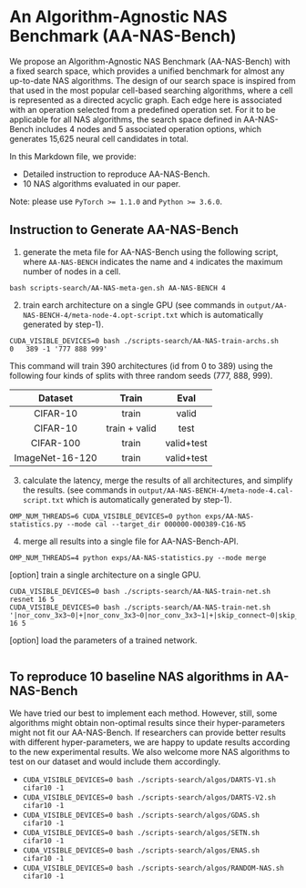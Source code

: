 # An Algorithm-Agnostic NAS Benchmark (AA-NAS-Bench)

We propose an Algorithm-Agnostic NAS Benchmark (AA-NAS-Bench) with a fixed search space, which provides a unified benchmark for almost any up-to-date NAS algorithms.
The design of our search space is inspired from that used in the most popular cell-based searching algorithms, where a cell is represented as a directed acyclic graph. Each edge here is associated with an operation selected from a predefined operation set. For it to be applicable for all NAS algorithms, the search space defined in AA-NAS-Bench includes 4 nodes and 5 associated operation options, which generates 15,625 neural cell candidates in total.

In this Markdown file, we provide:
- Detailed instruction to reproduce AA-NAS-Bench.
- 10 NAS algorithms evaluated in our paper.

Note: please use `PyTorch >= 1.1.0` and `Python >= 3.6.0`.

## Instruction to Generate AA-NAS-Bench

1. generate the meta file for AA-NAS-Bench using the following script, where `AA-NAS-BENCH` indicates the name and `4` indicates the maximum number of nodes in a cell.
```
bash scripts-search/AA-NAS-meta-gen.sh AA-NAS-BENCH 4
```

2. train earch architecture on a single GPU (see commands in `output/AA-NAS-BENCH-4/meta-node-4.opt-script.txt` which is automatically generated by step-1).
```
CUDA_VISIBLE_DEVICES=0 bash ./scripts-search/AA-NAS-train-archs.sh     0   389 -1 '777 888 999'
```
This command will train 390 architectures (id from 0 to 389) using the following four kinds of splits with three random seeds (777, 888, 999).

|     Dataset     |     Train     | Eval  |
|:---------------:|:-------------:|:-----:|
| CIFAR-10        | train         | valid |
| CIFAR-10        | train + valid | test  |
| CIFAR-100       | train         | valid+test |
| ImageNet-16-120 | train         | valid+test |

3. calculate the latency, merge the results of all architectures, and simplify the results.
(see commands in `output/AA-NAS-BENCH-4/meta-node-4.cal-script.txt` which is automatically generated by step-1).
```
OMP_NUM_THREADS=6 CUDA_VISIBLE_DEVICES=0 python exps/AA-NAS-statistics.py --mode cal --target_dir 000000-000389-C16-N5
```

4. merge all results into a single file for AA-NAS-Bench-API.
```
OMP_NUM_THREADS=4 python exps/AA-NAS-statistics.py --mode merge
```

[option] train a single architecture on a single GPU.
```
CUDA_VISIBLE_DEVICES=0 bash ./scripts-search/AA-NAS-train-net.sh resnet 16 5
CUDA_VISIBLE_DEVICES=0 bash ./scripts-search/AA-NAS-train-net.sh '|nor_conv_3x3~0|+|nor_conv_3x3~0|nor_conv_3x3~1|+|skip_connect~0|skip_connect~1|skip_connect~2|' 16 5
```

[option] load the parameters of a trained network.
```

```

## To reproduce 10 baseline NAS algorithms in AA-NAS-Bench

We have tried our best to implement each method. However, still, some algorithms might obtain non-optimal results since their hyper-parameters might not fit our AA-NAS-Bench.
If researchers can provide better results with different hyper-parameters, we are happy to update results according to the new experimental results. We also welcome more NAS algorithms to test on our dataset and would include them accordingly.

- `CUDA_VISIBLE_DEVICES=0 bash ./scripts-search/algos/DARTS-V1.sh cifar10 -1`
- `CUDA_VISIBLE_DEVICES=0 bash ./scripts-search/algos/DARTS-V2.sh cifar10 -1`
- `CUDA_VISIBLE_DEVICES=0 bash ./scripts-search/algos/GDAS.sh     cifar10 -1`
- `CUDA_VISIBLE_DEVICES=0 bash ./scripts-search/algos/SETN.sh     cifar10 -1`
- `CUDA_VISIBLE_DEVICES=0 bash ./scripts-search/algos/ENAS.sh     cifar10 -1`
- `CUDA_VISIBLE_DEVICES=0 bash ./scripts-search/algos/RANDOM-NAS.sh cifar10 -1`
